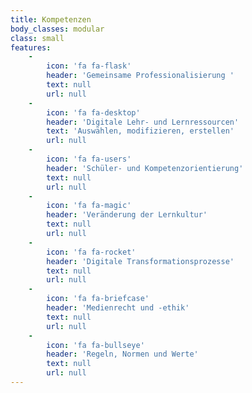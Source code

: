 ```yaml
---
title: Kompetenzen
body_classes: modular
class: small
features:
    -
        icon: 'fa fa-flask'
        header: 'Gemeinsame Professionalisierung '
        text: null
        url: null
    -
        icon: 'fa fa-desktop'
        header: 'Digitale Lehr- und Lernressourcen'
        text: 'Auswählen, modifizieren, erstellen'
        url: null
    -
        icon: 'fa fa-users'
        header: 'Schüler- und Kompetenzorientierung'
        text: null
        url: null
    -
        icon: 'fa fa-magic'
        header: 'Veränderung der Lernkultur'
        text: null
        url: null
    -
        icon: 'fa fa-rocket'
        header: 'Digitale Transformationsprozesse'
        text: null
        url: null
    -
        icon: 'fa fa-briefcase'
        header: 'Medienrecht und -ethik'
        text: null
        url: null
    -
        icon: 'fa fa-bullseye'
        header: 'Regeln, Normen und Werte'
        text: null
        url: null
---
```


